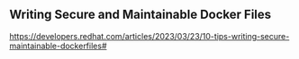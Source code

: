 ## Writing Secure and Maintainable Docker Files

https://developers.redhat.com/articles/2023/03/23/10-tips-writing-secure-maintainable-dockerfiles#
